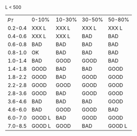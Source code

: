 
L < 500

|       |      |        |        |        |
|-------|------|--------|--------|--------|
| $p_T$   | 0-10%  | 10-30% | 30-50% | 50-80% |
| 0.2-0.4 | XXX   L| XXX   L| XXX   L| XXX   L|
| 0.4-0.6 | XXX   L| XXX   L| BAD    | BAD    |
| 0.6-0.8 | BAD    | BAD    | BAD    | BAD    |
| 0.8-1.0 | OK     | BAD    | BAD    | BAD    |
| 1.0-1.4 | BAD    | GOOD   | GOOD   | BAD    |
| 1.4-1.8 | GOOD   | BAD    | BAD    | GOOD   |
| 1.8-2.2 | GOOD   | BAD    | GOOD   | GOOD   |
| 2.2-2.8 | GOOD   | GOOD   | GOOD   | GOOD   |
| 2.8-3.6 | GOOD   | BAD    | GOOD   | GOOD   |
| 3.6-4.6 | BAD    | BAD    | BAD    | GOOD   |
| 4.6-6.0 | BAD    | GOOD   | GOOD   | BAD    |
| 6.0-7.0 | GOOD  L| BAD    | GOOD   | GOOD   |
| 7.0-8.5 | GOOD  L| GOOD   | BAD    | GOOD  L|
